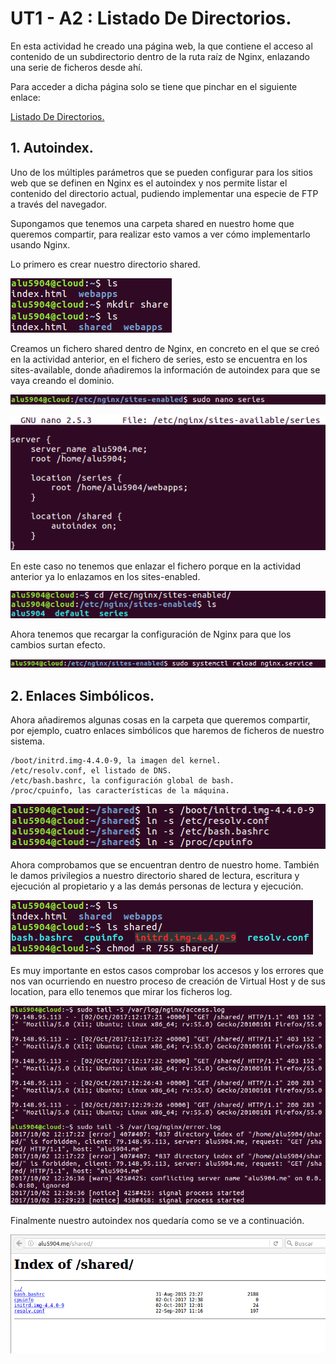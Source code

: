# **UT1 - A2 : Listado De Directorios.**

En esta actividad he creado una página web, la que contiene el acceso al contenido de un subdirectorio dentro de la ruta raíz de Nginx, enlazando una serie de ficheros desde ahí.

Para acceder a dicha página solo se tiene que pinchar en el siguiente enlace:

[Listado De Directorios.](http://alu5904.me/shared/)

## **1. Autoindex.**

Uno de los múltiples parámetros que se pueden configurar para los sitios web que se definen en Nginx es el autoindex y nos permite listar el contenido del directorio actual, pudiendo implementar una especie de FTP a través del navegador.

Supongamos que tenemos una carpeta shared en nuestro home que queremos compartir, para realizar esto vamos a ver cómo implementarlo usando Nginx.

Lo primero es crear nuestro directorio shared.

![imagen01](./img/01.png)

Creamos un fichero shared dentro de Nginx, en concreto en el que se creó en la actividad anterior, en el fichero de series, esto se encuentra en los sites-available, donde añadiremos la información de autoindex para que se vaya creando el dominio.

![imagen02](./img/02.png)

![imagen03](./img/03.png)

En este caso no tenemos que enlazar el fichero porque en la actividad anterior ya lo enlazamos en los sites-enabled.

![imagen04](./img/04.png)

Ahora tenemos que recargar la configuración de Nginx para que los cambios surtan efecto.

![imagen05](./img/05.png)

## **2. Enlaces Simbólicos.**

Ahora añadiremos algunas cosas en la carpeta que queremos compartir, por ejemplo, cuatro enlaces simbólicos que haremos de ficheros de nuestro sistema.

~~~~
/boot/initrd.img-4.4.0-9, la imagen del kernel.
/etc/resolv.conf, el listado de DNS.
/etc/bash.bashrc, la configuración global de bash.
/proc/cpuinfo, las características de la máquina.
~~~~

![imagen06](./img/06.png)

Ahora comprobamos que se encuentran dentro de nuestro home. También le damos privilegios a nuestro directorio shared de lectura, escritura y ejecución al propietario y a las demás personas de lectura y ejecución.

![imagen07](./img/07.png)

Es muy importante en estos casos comprobar los accesos y los errores que nos van ocurriendo en nuestro proceso de creación de Virtual Host y de sus location, para ello tenemos que mirar los ficheros log.

![imagen08](./img/08.png)

Finalmente nuestro autoindex nos quedaría como se ve a continuación.

![imagen09](./img/09.png)
